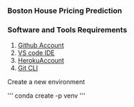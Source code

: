 ### Boston House Pricing Prediction


### Software and Tools Requirements

1. [Github Account](https://github.com)
2. [VS code IDE](https://code.visualstudio.com/)
3. [HerokuAccount](https://heroku.com)
4. [Git CLI](https://git-scm.com/book/en/v2/Getting-Started-The_command-Line)


Create a new environment

'''
conda create -p venv
'''